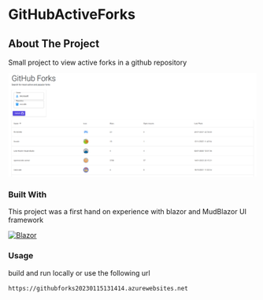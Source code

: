 # GitHubActiveForks

<!-- ABOUT THE PROJECT -->
## About The Project

Small project to view active forks in a github repository

![Sample](GitHubForks/Images/screenshot.PNG)



### Built With

This project was a first hand on experience with blazor and MudBlazor UI framework

[![Blazor][Blazor]][Blazor-url]

### Usage

build and run locally or use the following url

  ```sh
https://githubforks20230115131414.azurewebsites.net
  ```


[Blazor]: https://img.shields.io/badge/Blazor-blueviolet?style=for-the-badge&logo=blazor&logoColor=white
[Blazor-url]: https://learn.microsoft.com/en-us/aspnet/core/blazor/
